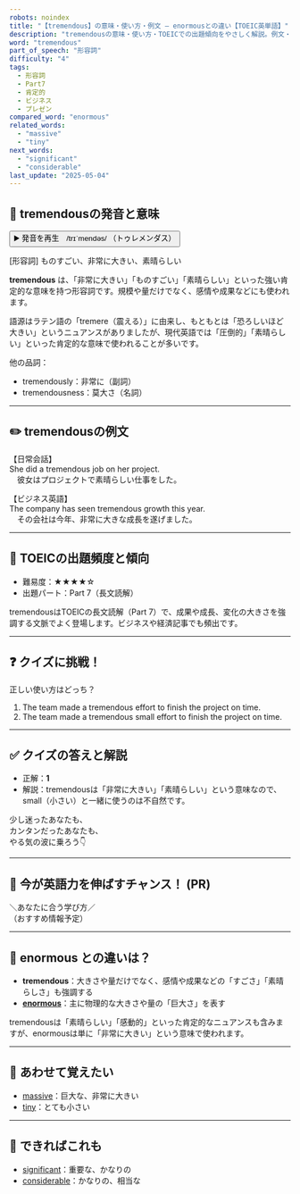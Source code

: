 ```yaml
---
robots: noindex
title: "【tremendous】の意味・使い方・例文 ― enormousとの違い【TOEIC英単語】"
description: "tremendousの意味・使い方・TOEICでの出題傾向をやさしく解説。例文・クイズ付きでenormousとの違いもわかりやすく学べます。"
word: "tremendous"
part_of_speech: "形容詞"
difficulty: "4"
tags:
  - 形容詞
  - Part7
  - 肯定的
  - ビジネス
  - プレゼン
compared_word: "enormous"
related_words:
  - "massive"
  - "tiny"
next_words:
  - "significant"
  - "considerable"
last_update: "2025-05-04"
---
```


## 🔰 tremendousの発音と意味

<button class="play-audio" onclick="playTTS('tremendous')">
  <span class="play-audio-main">
    ▶️ 発音を再生　/trɪˈmendəs/
  </span>
  <span class="play-audio-sub">
    （トゥレメンダス）
  </span>
</button>

[形容詞] ものすごい、非常に大きい、素晴らしい

**tremendous** は、「非常に大きい」「ものすごい」「素晴らしい」といった強い肯定的な意味を持つ形容詞です。規模や量だけでなく、感情や成果などにも使われます。

語源はラテン語の「tremere（震える）」に由来し、もともとは「恐ろしいほど大きい」というニュアンスがありましたが、現代英語では「圧倒的」「素晴らしい」といった肯定的な意味で使われることが多いです。

他の品詞：  
- tremendously：非常に（副詞）
- tremendousness：莫大さ（名詞）

---

## ✏️ tremendousの例文

【日常会話】  
She did a tremendous job on her project.  
　彼女はプロジェクトで素晴らしい仕事をした。

【ビジネス英語】  
The company has seen tremendous growth this year.  
　その会社は今年、非常に大きな成長を遂げました。

---

## 🎯 TOEICの出題頻度と傾向

- 難易度：★★★★☆
- 出題パート：Part 7（長文読解）

tremendousはTOEICの長文読解（Part 7）で、成果や成長、変化の大きさを強調する文脈でよく登場します。ビジネスや経済記事でも頻出です。

---

## ❓ クイズに挑戦！

正しい使い方はどっち？

1. The team made a tremendous effort to finish the project on time.  
2. The team made a tremendous small effort to finish the project on time.

---

## ✅ クイズの答えと解説

- 正解：**1**
- 解説：tremendousは「非常に大きい」「素晴らしい」という意味なので、small（小さい）と一緒に使うのは不自然です。

少し迷ったあなたも、  
カンタンだったあなたも、  
やる気の波に乗ろう👇️

---

## 🚀 今が英語力を伸ばすチャンス！ (PR)

<div class="info-center">
＼あなたに合う学び方／<br>  
（おすすめ情報予定）
</div>

---

## 🤔  enormous との違いは？

- **tremendous**：大きさや量だけでなく、感情や成果などの「すごさ」「素晴らしさ」も強調する
- **[enormous](/enormous)**：主に物理的な大きさや量の「巨大さ」を表す

tremendousは「素晴らしい」「感動的」といった肯定的なニュアンスも含みますが、enormousは単に「非常に大きい」という意味で使われます。

---

## 🧩 あわせて覚えたい

- [massive](/massive)：巨大な、非常に大きい
- [tiny](/tiny)：とても小さい

---

## 📖 できればこれも

- [significant](/significant)：重要な、かなりの
- [considerable](/considerable)：かなりの、相当な

<!-- cvid: aid37_bid03 -->
